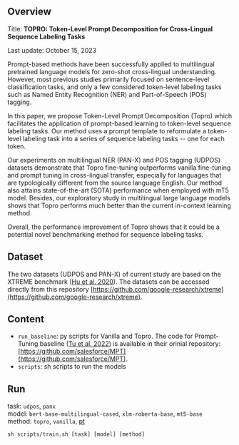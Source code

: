 ## Overview

Title: **TOPRO: Token-Level Prompt Decomposition for Cross-Lingual Sequence Labeling Tasks**

Last update: October 15, 2023

Prompt-based methods have been successfully applied to multilingual pretrained language models for zero-shot cross-lingual understanding. However, most previous studies primarily focused on sentence-level classification tasks, and only a few considered token-level labeling tasks such as Named Entity Recognition (NER) and Part-of-Speech (POS) tagging. 

In this paper, we propose Token-Level Prompt Decomposition (Topro) which facilitates the application of prompt-based learning to token-level sequence labeling tasks. Our method uses a prompt template to reformulate a token-level labeling task into a series of sequence labeling tasks -- one for each token. 

Our experiments on multilingual NER (PAN-X) and POS tagging (UDPOS) datasets demonstrate that Topro fine-tuning outperforms vanilla fine-tuning and prompt tuning in cross-lingual transfer, especially for languages that are typologically different from the source language English. Our method also attains state-of-the-art (SOTA) performance when employed with mT5 model. Besides, our exploratory study in multilingual large language models shows that Topro performs much better than the current in-context learning method. 

Overall, the performance improvement of Topro shows that it could be a potential novel benchmarking method for sequence labeling tasks.

## Dataset
The two datasets (UDPOS and PAN-X) of current study are based on the XTREME benchmark ([Hu et al. 2020](https://arxiv.org/pdf/2003.11080.pdf)). The datasets can be accessed directly from this repository [https://github.com/google-research/xtreme](https://github.com/google-research/xtreme).


## Content

- `run_baseline`: py scripts for Vanilla and Topro. The code for Prompt-Tuning baseline ([Tu et al. 2022](https://arxiv.org/pdf/2210.12360.pdf)) is available in their orinial repository: [https://github.com/salesforce/MPT](https://github.com/salesforce/MPT).
- `scripts`: sh scripts to run the models


## Run
task: `udpos`, `panx`  
model: `bert-base-multilingual-cased`, `xlm-roberta-base`, `mt5-base`  
method: `topro`, `vanilla`, [pt](https://github.com/salesforce/MPT)  

``
sh scripts/train.sh [task] [model] [method]
``


